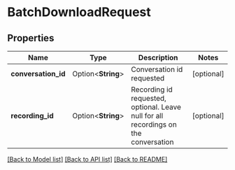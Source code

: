 # BatchDownloadRequest

## Properties

Name | Type | Description | Notes
------------ | ------------- | ------------- | -------------
**conversation_id** | Option<**String**> | Conversation id requested | [optional]
**recording_id** | Option<**String**> | Recording id requested, optional.  Leave null for all recordings on the conversation | [optional]

[[Back to Model list]](../README.md#documentation-for-models) [[Back to API list]](../README.md#documentation-for-api-endpoints) [[Back to README]](../README.md)


